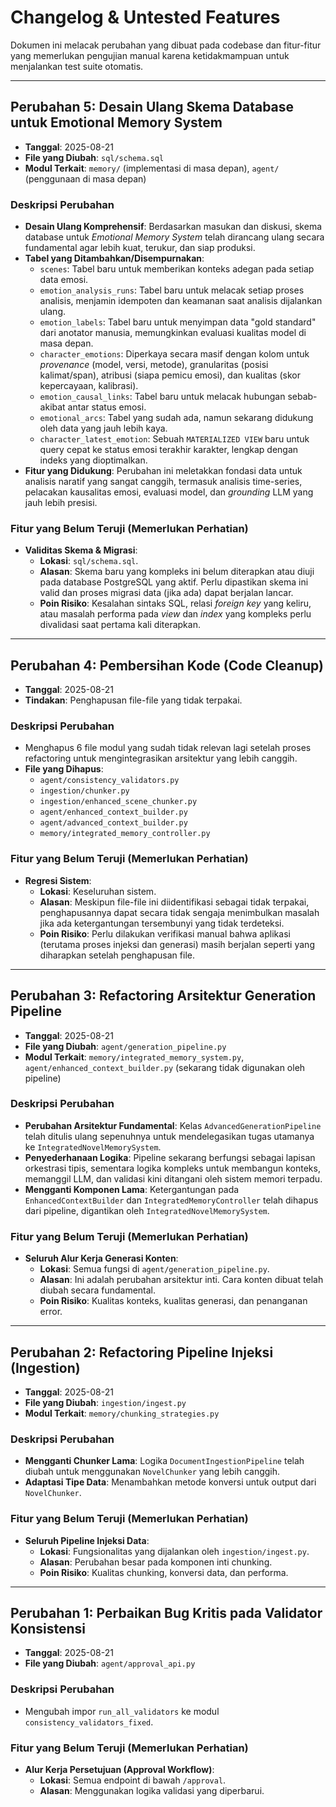 # Changelog & Untested Features

Dokumen ini melacak perubahan yang dibuat pada codebase dan fitur-fitur yang memerlukan pengujian manual karena ketidakmampuan untuk menjalankan test suite otomatis.

---

## **Perubahan 5: Desain Ulang Skema Database untuk Emotional Memory System**

- **Tanggal**: 2025-08-21
- **File yang Diubah**: `sql/schema.sql`
- **Modul Terkait**: `memory/` (implementasi di masa depan), `agent/` (penggunaan di masa depan)

### Deskripsi Perubahan
- **Desain Ulang Komprehensif**: Berdasarkan masukan dan diskusi, skema database untuk *Emotional Memory System* telah dirancang ulang secara fundamental agar lebih kuat, terukur, dan siap produksi.
- **Tabel yang Ditambahkan/Disempurnakan**:
  - `scenes`: Tabel baru untuk memberikan konteks adegan pada setiap data emosi.
  - `emotion_analysis_runs`: Tabel baru untuk melacak setiap proses analisis, menjamin idempoten dan keamanan saat analisis dijalankan ulang.
  - `emotion_labels`: Tabel baru untuk menyimpan data "gold standard" dari anotator manusia, memungkinkan evaluasi kualitas model di masa depan.
  - `character_emotions`: Diperkaya secara masif dengan kolom untuk *provenance* (model, versi, metode), granularitas (posisi kalimat/span), atribusi (siapa pemicu emosi), dan kualitas (skor kepercayaan, kalibrasi).
  - `emotion_causal_links`: Tabel baru untuk melacak hubungan sebab-akibat antar status emosi.
  - `emotional_arcs`: Tabel yang sudah ada, namun sekarang didukung oleh data yang jauh lebih kaya.
  - `character_latest_emotion`: Sebuah `MATERIALIZED VIEW` baru untuk query cepat ke status emosi terakhir karakter, lengkap dengan indeks yang dioptimalkan.
- **Fitur yang Didukung**: Perubahan ini meletakkan fondasi data untuk analisis naratif yang sangat canggih, termasuk analisis time-series, pelacakan kausalitas emosi, evaluasi model, dan *grounding* LLM yang jauh lebih presisi.

### Fitur yang Belum Teruji (Memerlukan Perhatian)
- **Validitas Skema & Migrasi**:
  - **Lokasi**: `sql/schema.sql`.
  - **Alasan**: Skema baru yang kompleks ini belum diterapkan atau diuji pada database PostgreSQL yang aktif. Perlu dipastikan skema ini valid dan proses migrasi data (jika ada) dapat berjalan lancar.
  - **Poin Risiko**: Kesalahan sintaks SQL, relasi *foreign key* yang keliru, atau masalah performa pada *view* dan *index* yang kompleks perlu divalidasi saat pertama kali diterapkan.

---

## **Perubahan 4: Pembersihan Kode (Code Cleanup)**

- **Tanggal**: 2025-08-21
- **Tindakan**: Penghapusan file-file yang tidak terpakai.

### Deskripsi Perubahan
- Menghapus 6 file modul yang sudah tidak relevan lagi setelah proses refactoring untuk mengintegrasikan arsitektur yang lebih canggih.
- **File yang Dihapus**:
  - `agent/consistency_validators.py`
  - `ingestion/chunker.py`
  - `ingestion/enhanced_scene_chunker.py`
  - `agent/enhanced_context_builder.py`
  - `agent/advanced_context_builder.py`
  - `memory/integrated_memory_controller.py`

### Fitur yang Belum Teruji (Memerlukan Perhatian)
- **Regresi Sistem**:
  - **Lokasi**: Keseluruhan sistem.
  - **Alasan**: Meskipun file-file ini diidentifikasi sebagai tidak terpakai, penghapusannya dapat secara tidak sengaja menimbulkan masalah jika ada ketergantungan tersembunyi yang tidak terdeteksi.
  - **Poin Risiko**: Perlu dilakukan verifikasi manual bahwa aplikasi (terutama proses injeksi dan generasi) masih berjalan seperti yang diharapkan setelah penghapusan file.

---

## **Perubahan 3: Refactoring Arsitektur Generation Pipeline**

- **Tanggal**: 2025-08-21
- **File yang Diubah**: `agent/generation_pipeline.py`
- **Modul Terkait**: `memory/integrated_memory_system.py`, `agent/enhanced_context_builder.py` (sekarang tidak digunakan oleh pipeline)

### Deskripsi Perubahan
- **Perubahan Arsitektur Fundamental**: Kelas `AdvancedGenerationPipeline` telah ditulis ulang sepenuhnya untuk mendelegasikan tugas utamanya ke `IntegratedNovelMemorySystem`.
- **Penyederhanaan Logika**: Pipeline sekarang berfungsi sebagai lapisan orkestrasi tipis, sementara logika kompleks untuk membangun konteks, memanggil LLM, dan validasi kini ditangani oleh sistem memori terpadu.
- **Mengganti Komponen Lama**: Ketergantungan pada `EnhancedContextBuilder` dan `IntegratedMemoryController` telah dihapus dari pipeline, digantikan oleh `IntegratedNovelMemorySystem`.

### Fitur yang Belum Teruji (Memerlukan Perhatian)
- **Seluruh Alur Kerja Generasi Konten**:
  - **Lokasi**: Semua fungsi di `agent/generation_pipeline.py`.
  - **Alasan**: Ini adalah perubahan arsitektur inti. Cara konten dibuat telah diubah secara fundamental.
  - **Poin Risiko**: Kualitas konteks, kualitas generasi, dan penanganan error.

---

## **Perubahan 2: Refactoring Pipeline Injeksi (Ingestion)**

- **Tanggal**: 2025-08-21
- **File yang Diubah**: `ingestion/ingest.py`
- **Modul Terkait**: `memory/chunking_strategies.py`

### Deskripsi Perubahan
- **Mengganti Chunker Lama**: Logika `DocumentIngestionPipeline` telah diubah untuk menggunakan `NovelChunker` yang lebih canggih.
- **Adaptasi Tipe Data**: Menambahkan metode konversi untuk output dari `NovelChunker`.

### Fitur yang Belum Teruji (Memerlukan Perhatian)
- **Seluruh Pipeline Injeksi Data**:
  - **Lokasi**: Fungsionalitas yang dijalankan oleh `ingestion/ingest.py`.
  - **Alasan**: Perubahan besar pada komponen inti chunking.
  - **Poin Risiko**: Kualitas chunking, konversi data, dan performa.

---

## **Perubahan 1: Perbaikan Bug Kritis pada Validator Konsistensi**

- **Tanggal**: 2025-08-21
- **File yang Diubah**: `agent/approval_api.py`

### Deskripsi Perubahan
- Mengubah impor `run_all_validators` ke modul `consistency_validators_fixed`.

### Fitur yang Belum Teruji (Memerlukan Perhatian)
- **Alur Kerja Persetujuan (Approval Workflow)**:
  - **Lokasi**: Semua endpoint di bawah `/approval`.
  - **Alasan**: Menggunakan logika validasi yang diperbarui.